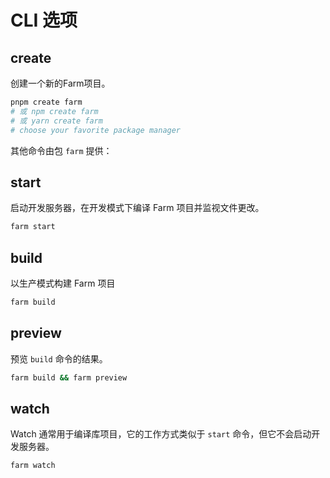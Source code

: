 # CLI 选项

## create

创建一个新的Farm项目。

```bash
pnpm create farm
# 或 npm create farm
# 或 yarn create farm
# choose your favorite package manager
```

其他命令由包 `farm` 提供：

## start

启动开发服务器，在开发模式下编译 Farm 项目并监视文件更改。

```bash
farm start
```

## build

以生产模式构建 Farm 项目

```bash
farm build
```

## preview

预览 `build` 命令的结果。

```bash
farm build && farm preview
```

## watch

Watch 通常用于编译库项目，它的工作方式类似于 `start` 命令，但它不会启动开发服务器。

```bash
farm watch
```

